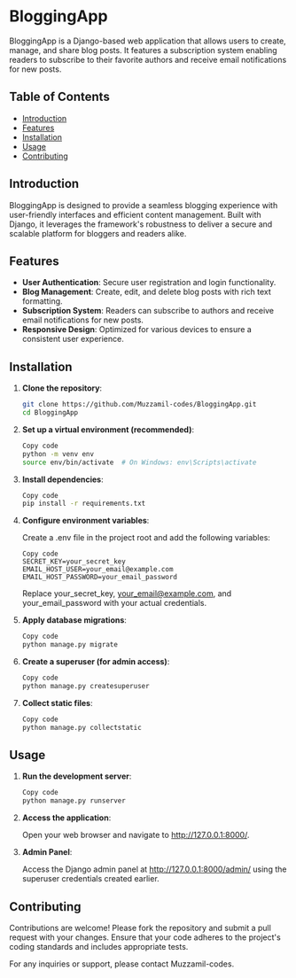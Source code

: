 # BloggingApp

BloggingApp is a Django-based web application that allows users to create, manage, and share blog posts. It features a subscription system enabling readers to subscribe to their favorite authors and receive email notifications for new posts.

## Table of Contents

- [Introduction](#introduction)
- [Features](#features)
- [Installation](#installation)
- [Usage](#usage)
- [Contributing](#contributing)

## Introduction

BloggingApp is designed to provide a seamless blogging experience with user-friendly interfaces and efficient content management. Built with Django, it leverages the framework's robustness to deliver a secure and scalable platform for bloggers and readers alike.

## Features

- **User Authentication**: Secure user registration and login functionality.
- **Blog Management**: Create, edit, and delete blog posts with rich text formatting.
- **Subscription System**: Readers can subscribe to authors and receive email notifications for new posts.
- **Responsive Design**: Optimized for various devices to ensure a consistent user experience.

## Installation

1. **Clone the repository**:

   ```bash
   git clone https://github.com/Muzzamil-codes/BloggingApp.git
   cd BloggingApp
   ```

2. **Set up a virtual environment (recommended)**:

    ```bash
    Copy code
    python -m venv env
    source env/bin/activate  # On Windows: env\Scripts\activate
    ```

3. **Install dependencies**:

    ```bash
    Copy code
    pip install -r requirements.txt
    ```

4. **Configure environment variables**:

    Create a .env file in the project root and add the following variables:

    ```env
    Copy code
    SECRET_KEY=your_secret_key
    EMAIL_HOST_USER=your_email@example.com
    EMAIL_HOST_PASSWORD=your_email_password
    ```
    Replace your_secret_key, your_email@example.com, and your_email_password with your actual credentials.

5. **Apply database migrations**:

    ```bash
    Copy code
    python manage.py migrate
    ```

6. **Create a superuser (for admin access)**:

    ```bash
    Copy code
    python manage.py createsuperuser
    ```

7. **Collect static files**:

    ```bash
    Copy code
    python manage.py collectstatic
    ```

## Usage

1. **Run the development server**:

    ```bash
    Copy code
    python manage.py runserver
    ```

2. **Access the application**:

    Open your web browser and navigate to http://127.0.0.1:8000/.

3. **Admin Panel**:

    Access the Django admin panel at http://127.0.0.1:8000/admin/ using the superuser credentials created earlier.

## Contributing

Contributions are welcome! Please fork the repository and submit a pull request with your changes. Ensure that your code adheres to the project's coding standards and includes appropriate tests.


For any inquiries or support, please contact Muzzamil-codes.


